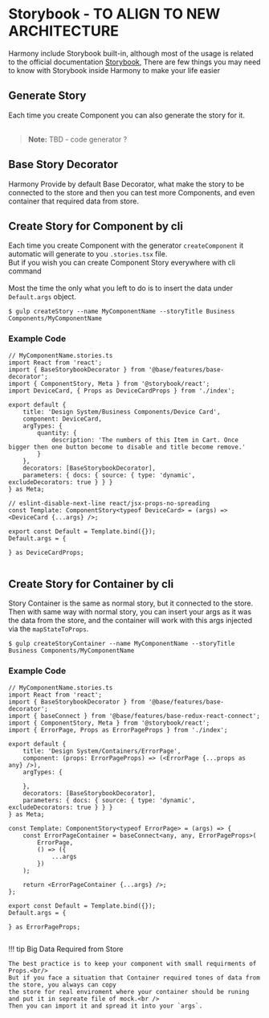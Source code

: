 # Storybook - TO ALIGN TO NEW ARCHITECTURE

Harmony include Storybook built-in, although most of the usage is related to the official documentation 
<a href="https://storybook.js.org/" target="_blank">Storybook</a>, 
There are few things you may need to know with Storybook inside Harmony to make your life easier<br/>

## Generate Story

Each time you create Component you can also generate the story for it.<br />
<br />
> **Note:** TBD - code generator ?

## Base Story Decorator

Harmony Provide by default Base Decorator, what make the story to be connected to the store and then you can test more Components, 
and even container that required data from store.

## Create Story for Component by cli

Each time you create Component with the generator `createComponent` it automatic will generate to you `.stories.tsx` file.<br />
But if you wish you can create Component Story everywhere with cli command <br />
<br />
Most the time the only what you left to do is to insert the data under `Default.args` object.

```
$ gulp createStory --name MyComponentName --storyTitle Business Components/MyComponentName
```

### Example Code

```TS
// MyComponentName.stories.ts
import React from 'react';
import { BaseStorybookDecorator } from '@base/features/base-decorator';
import { ComponentStory, Meta } from '@storybook/react';
import DeviceCard, { Props as DeviceCardProps } from './index';

export default {
	title: 'Design System/Business Components/Device Card',
	component: DeviceCard,
	argTypes: {
		quantity: {
			description: 'The numbers of this Item in Cart. Once bigger then one button become to disable and title become remove.'
		}
	},
	decorators: [BaseStorybookDecorator],
	parameters: { docs: { source: { type: 'dynamic', excludeDecorators: true } } }
} as Meta;

// eslint-disable-next-line react/jsx-props-no-spreading
const Template: ComponentStory<typeof DeviceCard> = (args) => <DeviceCard {...args} />;

export const Default = Template.bind({});
Default.args = {

} as DeviceCardProps;


```

## Create Story for Container by cli

Story Container is the same as normal story, but it connected to the store.<br />
Then with same way with normal story, you can insert your args as it was the data from the store, and the 
container will work with this args injected via the `mapStateToProps`.


```
$ gulp createStoryContainer --name MyComponentName --storyTitle Business Components/MyComponentName
```

### Example Code

```TS
// MyComponentName.stories.ts
import React from 'react';
import { BaseStorybookDecorator } from '@base/features/base-decorator';
import { baseConnect } from '@base/features/base-redux-react-connect';
import { ComponentStory, Meta } from '@storybook/react';
import { ErrorPage, Props as ErrorPageProps } from './index';

export default {
	title: 'Design System/Containers/ErrorPage',
	component: (props: ErrorPageProps) => (<ErrorPage {...props as any} />),
	argTypes: {

	},
	decorators: [BaseStorybookDecorator],
	parameters: { docs: { source: { type: 'dynamic', excludeDecorators: true } } }
} as Meta;

const Template: ComponentStory<typeof ErrorPage> = (args) => {
	const ErrorPageContainer = baseConnect<any, any, ErrorPageProps>(
		ErrorPage,
		() => ({
			...args
		})
	);

	return <ErrorPageContainer {...args} />;
};

export const Default = Template.bind({});
Default.args = {

} as ErrorPageProps;


```

!!! tip Big Data Required from Store

    The best practice is to keep your component with small requirments of Props.<br/>
    But if you face a situation that Container required tones of data from the store, you always can copy
    the store for real enviroment where your container should be runing and put it in sepreate file of mock.<br />
    Then you can import it and spread it into your `args`.
